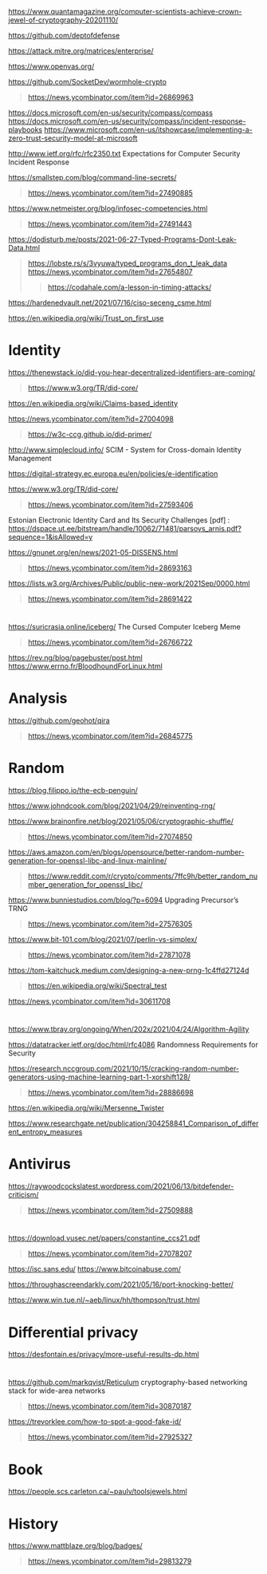 https://www.quantamagazine.org/computer-scientists-achieve-crown-jewel-of-cryptography-20201110/

https://github.com/deptofdefense

https://attack.mitre.org/matrices/enterprise/

https://www.openvas.org/

https://github.com/SocketDev/wormhole-crypto
> https://news.ycombinator.com/item?id=26869963

https://docs.microsoft.com/en-us/security/compass/compass
https://docs.microsoft.com/en-us/security/compass/incident-response-playbooks
https://www.microsoft.com/en-us/itshowcase/implementing-a-zero-trust-security-model-at-microsoft

http://www.ietf.org/rfc/rfc2350.txt  Expectations for Computer Security Incident Response

https://smallstep.com/blog/command-line-secrets/
> https://news.ycombinator.com/item?id=27490885

https://www.netmeister.org/blog/infosec-competencies.html
> https://news.ycombinator.com/item?id=27491443

https://dodisturb.me/posts/2021-06-27-Typed-Programs-Dont-Leak-Data.html
> https://lobste.rs/s/3vyuwa/typed_programs_don_t_leak_data
> https://news.ycombinator.com/item?id=27654807
> > https://codahale.com/a-lesson-in-timing-attacks/

https://hardenedvault.net/2021/07/16/ciso-seceng_csme.html

https://en.wikipedia.org/wiki/Trust_on_first_use

# Identity
https://thenewstack.io/did-you-hear-decentralized-identifiers-are-coming/
> https://www.w3.org/TR/did-core/

https://en.wikipedia.org/wiki/Claims-based_identity

https://news.ycombinator.com/item?id=27004098
> https://w3c-ccg.github.io/did-primer/

http://www.simplecloud.info/ SCIM - System for Cross-domain Identity Management

https://digital-strategy.ec.europa.eu/en/policies/e-identification

https://www.w3.org/TR/did-core/
> https://news.ycombinator.com/item?id=27593406

Estonian Electronic Identity Card and Its Security Challenges [pdf] :
https://dspace.ut.ee/bitstream/handle/10062/71481/parsovs_arnis.pdf?sequence=1&isAllowed=y

https://gnunet.org/en/news/2021-05-DISSENS.html
> https://news.ycombinator.com/item?id=28693163

https://lists.w3.org/Archives/Public/public-new-work/2021Sep/0000.html
> https://news.ycombinator.com/item?id=28691422

#
https://suricrasia.online/iceberg/ The Cursed Computer Iceberg Meme
> https://news.ycombinator.com/item?id=26766722

https://rev.ng/blog/pagebuster/post.html
https://www.errno.fr/BloodhoundForLinux.html

# Analysis
https://github.com/geohot/qira
> https://news.ycombinator.com/item?id=26845775

# Random

https://blog.filippo.io/the-ecb-penguin/

https://www.johndcook.com/blog/2021/04/29/reinventing-rng/

https://www.brainonfire.net/blog/2021/05/06/cryptographic-shuffle/
> https://news.ycombinator.com/item?id=27074850

https://aws.amazon.com/en/blogs/opensource/better-random-number-generation-for-openssl-libc-and-linux-mainline/
> https://www.reddit.com/r/crypto/comments/7ffc9h/better_random_number_generation_for_openssl_libc/

https://www.bunniestudios.com/blog/?p=6094 Upgrading Precursor’s TRNG
> https://news.ycombinator.com/item?id=27576305

https://www.bit-101.com/blog/2021/07/perlin-vs-simplex/
> https://news.ycombinator.com/item?id=27871078

https://tom-kaitchuck.medium.com/designing-a-new-prng-1c4ffd27124d
> https://en.wikipedia.org/wiki/Spectral_test

https://news.ycombinator.com/item?id=30611708

#
https://www.tbray.org/ongoing/When/202x/2021/04/24/Algorithm-Agility

https://datatracker.ietf.org/doc/html/rfc4086 Randomness Requirements for Security

https://research.nccgroup.com/2021/10/15/cracking-random-number-generators-using-machine-learning-part-1-xorshift128/
> https://news.ycombinator.com/item?id=28886698

https://en.wikipedia.org/wiki/Mersenne_Twister

https://www.researchgate.net/publication/304258841_Comparison_of_different_entropy_measures

# Antivirus
https://raywoodcockslatest.wordpress.com/2021/06/13/bitdefender-criticism/
> https://news.ycombinator.com/item?id=27509888

#
https://download.vusec.net/papers/constantine_ccs21.pdf
> https://news.ycombinator.com/item?id=27078207

https://isc.sans.edu/
https://www.bitcoinabuse.com/

https://throughascreendarkly.com/2021/05/16/port-knocking-better/

https://www.win.tue.nl/~aeb/linux/hh/thompson/trust.html

# Differential privacy
https://desfontain.es/privacy/more-useful-results-dp.html

#
https://github.com/markqvist/Reticulum cryptography-based networking stack for wide-area networks
> https://news.ycombinator.com/item?id=30870187

https://trevorklee.com/how-to-spot-a-good-fake-id/
> https://news.ycombinator.com/item?id=27925327

# Book
https://people.scs.carleton.ca/~paulv/toolsjewels.html

# History
https://www.mattblaze.org/blog/badges/
> https://news.ycombinator.com/item?id=29813279



